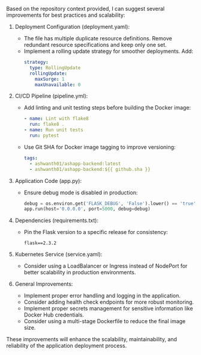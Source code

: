 Based on the repository context provided, I can suggest several improvements for best practices and scalability:

1. Deployment Configuration (deployment.yaml):
   - The file has multiple duplicate resource definitions. Remove redundant resource specifications and keep only one set.
   - Implement a rolling update strategy for smoother deployments. Add:
     ```yaml
     strategy:
       type: RollingUpdate
       rollingUpdate:
         maxSurge: 1
         maxUnavailable: 0
     ```

2. CI/CD Pipeline (pipeline.yml):
   - Add linting and unit testing steps before building the Docker image:
     ```yaml
     - name: Lint with flake8
       run: flake8 .
     - name: Run unit tests
       run: pytest
     ```
   - Use Git SHA for Docker image tagging to improve versioning:
     ```yaml
     tags: 
       - ashwanth01/ashapp-backend:latest
       - ashwanth01/ashapp-backend:${{ github.sha }}
     ```

3. Application Code (app.py):
   - Ensure debug mode is disabled in production:
     ```python
     debug = os.environ.get('FLASK_DEBUG', 'False').lower() == 'true'
     app.run(host='0.0.0.0', port=5000, debug=debug)
     ```

4. Dependencies (requirements.txt):
   - Pin the Flask version to a specific release for consistency:
     ```
     flask==2.3.2
     ```

5. Kubernetes Service (service.yaml):
   - Consider using a LoadBalancer or Ingress instead of NodePort for better scalability in production environments.

6. General Improvements:
   - Implement proper error handling and logging in the application.
   - Consider adding health check endpoints for more robust monitoring.
   - Implement proper secrets management for sensitive information like Docker Hub credentials.
   - Consider using a multi-stage Dockerfile to reduce the final image size.

These improvements will enhance the scalability, maintainability, and reliability of the application deployment process.
